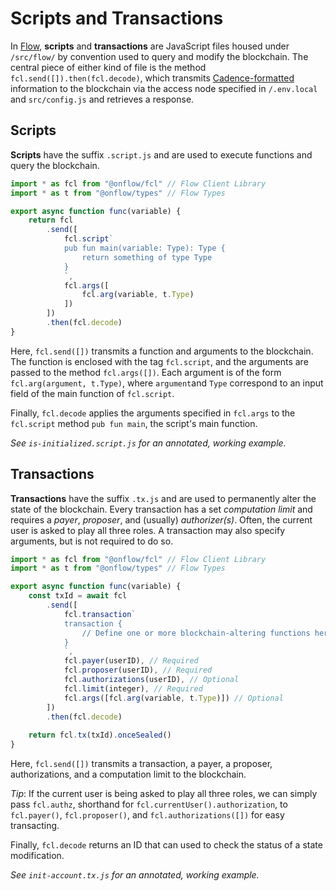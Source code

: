 # Scripts and Transactions

In [Flow](https://onflow.org/), **scripts** and **transactions** are JavaScript files
housed under `/src/flow/` by convention used to query and modify the blockchain.
The central piece of either kind of file is the method `fcl.send([]).then(fcl.decode)`,
which transmits [Cadence-formatted](https://docs.onflow.org/cadence/) information
to the blockchain via the access node specified in `/.env.local` and `src/config.js`
and retrieves a response.

## Scripts
**Scripts** have the suffix `.script.js` and are used to
execute functions and query the blockchain.

```javascript
import * as fcl from "@onflow/fcl" // Flow Client Library
import * as t from "@onflow/types" // Flow Types

export async function func(variable) {
    return fcl
        .send([
            fcl.script`
            pub fun main(variable: Type): Type {
                return something of type Type
            }
            `,
            fcl.args([
                fcl.arg(variable, t.Type)
            ])
        ])
        .then(fcl.decode)
}
```

Here, `fcl.send([])` transmits a function and arguments to the
blockchain. The function is enclosed with the tag `fcl.script`, and the
arguments are passed to the method `fcl.args([])`. Each argument is
of the form `fcl.arg(argument, t.Type)`, where `argument`and `Type`
correspond to an input field of the main function of `fcl.script`.

Finally, `fcl.decode` applies the arguments specified in `fcl.args`
to the `fcl.script` method `pub fun main`, the script's main function.

*See `is-initialized.script.js` for an annotated, working example.*


## Transactions
**Transactions** have the suffix `.tx.js` and are used to
permanently alter the state of the blockchain. Every transaction has a set
*computation limit* and requires  a *payer*, *proposer*, and (usually) *authorizer(s)*.
Often, the current user is asked to play all three roles.
A transaction may also specify arguments, but is not required to do so.

```javascript
import * as fcl from "@onflow/fcl" // Flow Client Library
import * as t from "@onflow/types" // Flow Types

export async function func(variable) {
    const txId = await fcl
        .send([
            fcl.transaction`
            transaction {
                // Define one or more blockchain-altering functions here
            }
            `,
            fcl.payer(userID), // Required
            fcl.proposer(userID), // Required
            fcl.authorizations(userID), // Optional
            fcl.limit(integer), // Required
            fcl.args([fcl.arg(variable, t.Type)]) // Optional
        ])
        .then(fcl.decode)
    
    return fcl.tx(txId).onceSealed()
}
```

Here, `fcl.send([])` transmits a transaction, a payer, a proposer,
authorizations, and a computation limit to the blockchain.

*Tip*: If the current user is being asked to play all three roles, we
can simply pass `fcl.authz`, shorthand for `fcl.currentUser().authorization`,
to `fcl.payer()`, `fcl.proposer()`, and `fcl.authorizations([])`
for easy transacting.

Finally, `fcl.decode` returns an ID that can used
to check the status of a state modification.

*See `init-account.tx.js` for an annotated, working example.*
